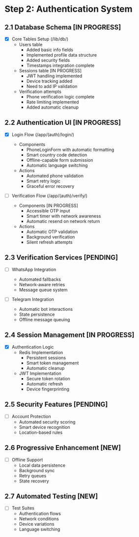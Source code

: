 # Step 2: Authentication System

## 2.1 Database Schema [IN PROGRESS]
- [x] Core Tables Setup (/lib/db/)
  * Users table
    - Added basic info fields
    - Implemented profile data structure
    - Added security fields
    - Timestamps integration complete
  * Sessions table [IN PROGRESS]
    - JWT handling implemented
    - Device tracking added
    - Need to add IP validation
  * Verification attempts
    - Phone verification logic complete
    - Rate limiting implemented
    - Added automatic cleanup

## 2.2 Authentication UI [IN PROGRESS]
- [x] Login Flow (/app/(auth)/login/)
  * Components
    - PhoneLoginForm with automatic formatting
    - Smart country code detection
    - Offline-capable form submission
    - Automatic language switching
  * Actions
    - Automated phone validation
    - Smart retry logic
    - Graceful error recovery

- [ ] Verification Flow (/app/(auth)/verify/)
  * Components [IN PROGRESS]
    - Accessible OTP input
    - Smart timer with network awareness
    - Automatic resend on network return
  * Actions
    - Automatic OTP validation
    - Background verification
    - Silent refresh attempts

## 2.3 Verification Services [PENDING]
- [ ] WhatsApp Integration
  * Automated fallbacks
  * Network-aware retries
  * Message queue system

- [ ] Telegram Integration
  * Automatic bot interactions
  * State persistence
  * Offline message queuing

## 2.4 Session Management [IN PROGRESS]
- [x] Authentication Logic
  * Redis Implementation
    - Persistent sessions
    - Smart token management
    - Automatic cleanup
  * JWT Implementation
    - Secure token rotation
    - Automatic refresh
    - Device fingerprinting

## 2.5 Security Features [PENDING]
- [ ] Account Protection
  * Automated security scoring
  * Smart device recognition
  * Location-based rules

## 2.6 Progressive Enhancement [NEW]
- [ ] Offline Support
  * Local data persistence
  * Background sync
  * Retry queues
  * State recovery

## 2.7 Automated Testing [NEW]
- [ ] Test Suites
  * Authentication flows
  * Network conditions
  * Device variations
  * Language switching 